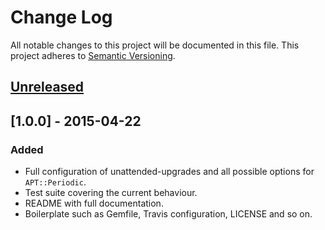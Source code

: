# Change Log
All notable changes to this project will be documented in this file.
This project adheres to [Semantic Versioning](http://semver.org/).

## [Unreleased][unreleased]

## [1.0.0] - 2015-04-22
### Added
- Full configuration of unattended-upgrades and all possible options for `APT::Periodic`.
- Test suite covering the current behaviour.
- README with full documentation.
- Boilerplate such as Gemfile, Travis configuration, LICENSE and so on.

[unreleased]: https://github.com/puppet-community/puppet-unattended_upgrades/compare/1.0.0...HEAD
